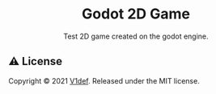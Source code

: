 <h1 align="center">Godot 2D Game</h1>

<p align="center">
Test 2D game created on the godot engine.
</p>

## ⚠️ License
Copyright © 2021 [V1def](https://github.com/V1def). Released under the MIT license.
